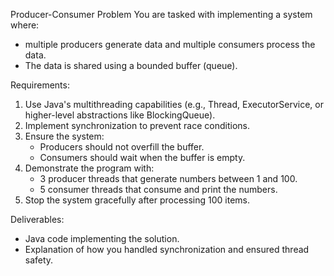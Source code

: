 Producer-Consumer Problem
You are tasked with implementing a system where:
- multiple producers generate data and multiple consumers process the data. 
- The data is shared using a bounded buffer (queue).

Requirements:
1. Use Java's multithreading capabilities (e.g., Thread, ExecutorService, or higher-level
   abstractions like BlockingQueue).
2. Implement synchronization to prevent race conditions.
3. Ensure the system:
   - Producers should not overfill the buffer.
   - Consumers should wait when the buffer is empty.
4. Demonstrate the program with:
   - 3 producer threads that generate numbers between 1 and 100.
   - 5 consumer threads that consume and print the numbers.
5. Stop the system gracefully after processing 100 items.

Deliverables:
   - Java code implementing the solution.
   - Explanation of how you handled synchronization and ensured thread safety.